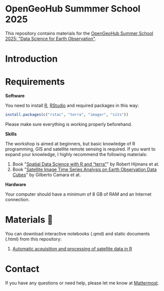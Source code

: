 # OpenGeoHub Summmer School 2025

This repository contains materials for the [OpenGeoHub Summer School 2025: "Data Science for Earth Observation"](https://opengeohub.org/summer-school/summer-school-2025/).

# Introduction

# Requirements

**Software**

You need to install [R](https://cloud.r-project.org/), [RStudio](https://posit.co/download/rstudio-desktop/)
and required packages in this way:

```r
install.packages(c("rstac", "terra", "imager", "sits"))
```

Please make sure everything is working properly beforehand.

**Skills**

The workshop is aimed at beginners, but basic knowledge of R programming, GIS and satellite remote sensing
is required. If you want to expand your knowledge, I highly recommend the following materials:

1. Book "[Spatial Data Science with R and “terra”](https://rspatial.org/)" by Robert Hijmans et at.
2. Book "[Satellite Image Time Series Analysis on Earth Observation Data Cubes](https://e-sensing.github.io/sitsbook/)"
   by Gilberto Camara et at.

**Hardware**

Your computer should have a minimum of 8 GB of RAM and an Internet connection.

# Materials &#128681;

You can download interactive notebooks (.qmd) and static documents (.html) from this repository:

1. [Automatic acquisition and processing of satellite data in R](https://kadyb.github.io/OGH2025/01_rstac_terra.html)

# Contact

If you have any questions or need help, please let me know at [Mattermost](https://mattermost.opengeohub.org/).
